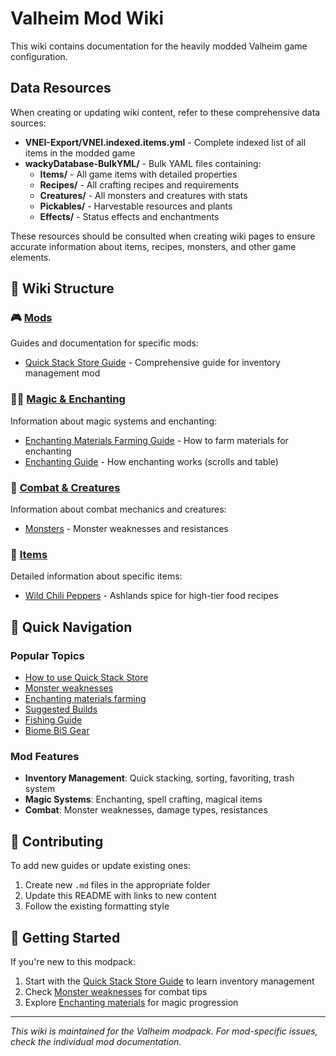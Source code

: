 # Valheim Mod Wiki

This wiki contains documentation for the heavily modded Valheim game configuration.

## Data Resources

When creating or updating wiki content, refer to these comprehensive data sources:

- **VNEI-Export/VNEI.indexed.items.yml** - Complete indexed list of all items in the modded game
- **wackyDatabase-BulkYML/** - Bulk YAML files containing:
  - **Items/** - All game items with detailed properties
  - **Recipes/** - All crafting recipes and requirements
  - **Creatures/** - All monsters and creatures with stats
  - **Pickables/** - Harvestable resources and plants
  - **Effects/** - Status effects and enchantments

These resources should be consulted when creating wiki pages to ensure accurate information about items, recipes, monsters, and other game elements.

## 📁 Wiki Structure

### 🎮 [Mods](./Mods/)
Guides and documentation for specific mods:
- [Quick Stack Store Guide](./Mods/Quick_Stack_Store_Guide.md) - Comprehensive guide for inventory management mod

### 🧙‍♂️ [Magic & Enchanting](./Magic_Enchanting/)
Information about magic systems and enchanting:
- [Enchanting Materials Farming Guide](./Magic_Enchanting/Enchanting_Materials_Farming_Guide.md) - How to farm materials for enchanting
 - [Enchanting Guide](./Magic_Enchanting/Enchanting_Guide.md) - How enchanting works (scrolls and table)

### 🐉 [Combat & Creatures](./Combat_Creatures/)
Information about combat mechanics and creatures:
- [Monsters](./Combat_Creatures/Monsters.md) - Monster weaknesses and resistances

### 🎒 [Items](./Items/)
Detailed information about specific items:
- [Wild Chili Peppers](./Items/Consumables/Wild_Chili_Peppers.md) - Ashlands spice for high-tier food recipes

## 🔧 Quick Navigation

### Popular Topics
- [How to use Quick Stack Store](./Mods/Quick_Stack_Store_Guide.md#key-features)
- [Monster weaknesses](./Combat_Creatures/Monsters.md)
- [Enchanting materials farming](./Magic_Enchanting/Enchanting_Materials_Farming_Guide.md)
- [Suggested Builds](./Builds/Suggested_Builds.md)
- [Fishing Guide](./Fishing_Guide.md)
 - [Biome BiS Gear](./Builds/Biome_BiS_Guide.md)

### Mod Features
- **Inventory Management**: Quick stacking, sorting, favoriting, trash system
- **Magic Systems**: Enchanting, spell crafting, magical items
- **Combat**: Monster weaknesses, damage types, resistances

## 📝 Contributing

To add new guides or update existing ones:
1. Create new `.md` files in the appropriate folder
2. Update this README with links to new content
3. Follow the existing formatting style

## 🎯 Getting Started

If you're new to this modpack:
1. Start with the [Quick Stack Store Guide](./Mods/Quick_Stack_Store_Guide.md) to learn inventory management
2. Check [Monster weaknesses](./Combat_Creatures/Monsters.md) for combat tips
3. Explore [Enchanting materials](./Magic_Enchanting/Enchanting_Materials_Farming_Guide.md) for magic progression

---

*This wiki is maintained for the Valheim modpack. For mod-specific issues, check the individual mod documentation.*
